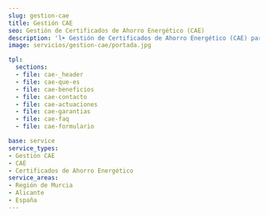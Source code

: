 ```yaml
---
slug: gestion-cae
title: Gestión CAE
seo: Gestión de Certificados de Ahorro Energético (CAE)
description: 'l➤ Gestión de Certificados de Ahorro Energético (CAE) para empresas: maximizamos ingresos y rentabilidad cumpliendo la normativa. ✅ Pide valoración.'
image: servicios/gestion-cae/portada.jpg

tpl:
  sections:
  - file: cae-_header
  - file: cae-que-es
  - file: cae-beneficios
  - file: cae-contacto
  - file: cae-actuaciones
  - file: cae-garantias
  - file: cae-faq
  - file: cae-formulario

base: service
service_types:
- Gestión CAE
- CAE
- Certificados de Ahorro Energético
service_areas:
- Región de Murcia
- Alicante
- España
---
```


